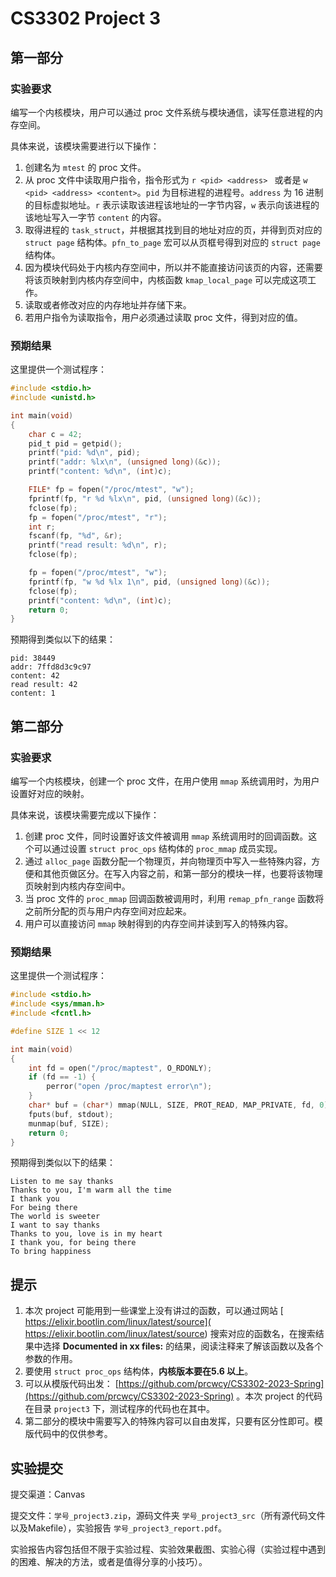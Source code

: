 # CS3302 Project 3

## 第一部分

### 实验要求

编写一个内核模块，用户可以通过 proc 文件系统与模块通信，读写任意进程的内存空间。

具体来说，该模块需要进行以下操作：

1. 创建名为 `mtest` 的 proc 文件。
2. 从 proc 文件中读取用户指令，指令形式为 `r <pid> <address> ` 或者是 `w <pid> <address> <content>`。`pid` 为目标进程的进程号。`address` 为 16 进制的目标虚拟地址。`r` 表示读取该进程该地址的一字节内容，`w` 表示向该进程的该地址写入一字节 `content` 的内容。
3. 取得进程的 `task_struct`，并根据其找到目的地址对应的页，并得到页对应的 `struct page` 结构体。`pfn_to_page` 宏可以从页框号得到对应的 `struct page` 结构体。
4. 因为模块代码处于内核内存空间中，所以并不能直接访问该页的内容，还需要将该页映射到内核内存空间中，内核函数 `kmap_local_page` 可以完成这项工作。
5. 读取或者修改对应的内存地址并存储下来。
6. 若用户指令为读取指令，用户必须通过读取 proc 文件，得到对应的值。

### 预期结果

这里提供一个测试程序：

```c
#include <stdio.h>
#include <unistd.h>

int main(void)
{
    char c = 42;
    pid_t pid = getpid();
    printf("pid: %d\n", pid);
    printf("addr: %lx\n", (unsigned long)(&c));
    printf("content: %d\n", (int)c);

    FILE* fp = fopen("/proc/mtest", "w");
    fprintf(fp, "r %d %lx\n", pid, (unsigned long)(&c));
    fclose(fp);
    fp = fopen("/proc/mtest", "r");
    int r;
    fscanf(fp, "%d", &r);
    printf("read result: %d\n", r);
    fclose(fp);

    fp = fopen("/proc/mtest", "w");
    fprintf(fp, "w %d %lx 1\n", pid, (unsigned long)(&c));
    fclose(fp);
    printf("content: %d\n", (int)c);
    return 0;
}
```

预期得到类似以下的结果：

```
pid: 38449
addr: 7ffd8d3c9c97
content: 42
read result: 42
content: 1
```

## 第二部分

### 实验要求

编写一个内核模块，创建一个 proc 文件，在用户使用 `mmap` 系统调用时，为用户设置好对应的映射。

具体来说，该模块需要完成以下操作：

1. 创建 proc 文件，同时设置好该文件被调用 `mmap` 系统调用时的回调函数。这个可以通过设置 `struct proc_ops` 结构体的 `proc_mmap` 成员实现。
2. 通过 `alloc_page` 函数分配一个物理页，并向物理页中写入一些特殊内容，方便和其他页做区分。在写入内容之前，和第一部分的模块一样，也要将该物理页映射到内核内存空间中。
3. 当 proc 文件的 `proc_mmap` 回调函数被调用时，利用 `remap_pfn_range` 函数将之前所分配的页与用户内存空间对应起来。
4. 用户可以直接访问 `mmap` 映射得到的内存空间并读到写入的特殊内容。

### 预期结果

这里提供一个测试程序：

```c
#include <stdio.h>
#include <sys/mman.h>
#include <fcntl.h>

#define SIZE 1 << 12

int main(void)
{
    int fd = open("/proc/maptest", O_RDONLY);
    if (fd == -1) {
        perror("open /proc/maptest error\n");
    }
    char* buf = (char*) mmap(NULL, SIZE, PROT_READ, MAP_PRIVATE, fd, 0);
    fputs(buf, stdout);
    munmap(buf, SIZE);
    return 0;
}
```

预期得到类似以下的结果：

```
Listen to me say thanks
Thanks to you, I'm warm all the time
I thank you
For being there
The world is sweeter
I want to say thanks
Thanks to you, love is in my heart
I thank you, for being there
To bring happiness
```

## 提示

1. 本次 project 可能用到一些课堂上没有讲过的函数，可以通过网站 [ https://elixir.bootlin.com/linux/latest/source]( https://elixir.bootlin.com/linux/latest/source) 搜索对应的函数名，在搜索结果中选择 **Documented in xx files:** 的结果，阅读注释来了解该函数以及各个参数的作用。
2. 要使用 `struct proc_ops` 结构体，**内核版本要在5.6 以上**。
3. 可以从模版代码出发： [https://github.com/prcwcy/CS3302-2023-Spring](https://github.com/prcwcy/CS3302-2023-Spring) 。本次 project 的代码在目录 `project3` 下，测试程序的代码也在其中。
4. 第二部分的模块中需要写入的特殊内容可以自由发挥，只要有区分性即可。模版代码中的仅供参考。

## 实验提交

提交渠道：Canvas

提交⽂件：`学号_project3.zip`，源码⽂件夹 `学号_project3_src`（所有源代码文件以及Makefile），实验报告 `学号_project3_report.pdf`。

实验报告内容包括但不限于实验过程、实验效果截图、实验心得（实验过程中遇到的困难、解决的方法，或者是值得分享的小技巧）。






